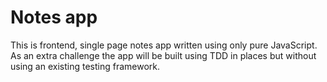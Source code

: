 # Notes app

This is frontend, single page notes app written using only pure JavaScript. As an extra challenge the app will be built using TDD in places but without using an existing testing framework.
